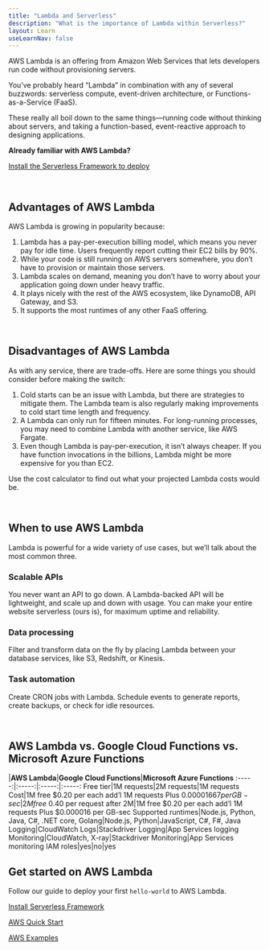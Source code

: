 ```yaml
---
title: "Lambda and Serverless"
description: "What is the importance of Lambda within Serverless?"
layout: Learn
useLearnNav: false
---
```


AWS Lambda is an offering from Amazon Web Services that lets developers run code without provisioning servers.

You’ve probably heard “Lambda” in combination with any of several buzzwords: serverless compute, event-driven architecture, or Functions-as-a-Service (FaaS).

These really all boil down to the same things—running code without thinking about servers, and taking a function-based, event-reactive approach to designing applications.

**Already familiar with AWS Lambda?**

[Install the Serverless Framework to deploy](https://serverless.com/framework/docs/providers/aws/guide/quick-start/)


<br/>

## Advantages of AWS Lambda
AWS Lambda is growing in popularity because:

1. Lambda has a pay-per-execution billing model, which means you never pay for idle time. Users frequently report cutting their EC2 bills by 90%.
2. While your code is still running on AWS servers somewhere, you don’t have to provision or maintain those servers.
3. Lambda scales on demand, meaning you don’t have to worry about your application going down under heavy traffic.
4. It plays nicely with the rest of the AWS ecosystem, like DynamoDB, API Gateway, and S3.
5. It supports the most runtimes of any other FaaS offering.


<br/>

## Disadvantages of AWS Lambda

As with any service, there are trade-offs. Here are some things you should consider before making the switch:

1. Cold starts can be an issue with Lambda, but there are strategies to mitigate them. The Lambda team is also regularly making improvements to cold start time length and frequency.
2. A Lambda can only run for fifteen minutes. For long-running processes, you may need to combine Lambda with another service, like AWS Fargate.
3. Even though Lambda is pay-per-execution, it isn’t always cheaper. If you have function invocations in the billions, Lambda might be more expensive for you than EC2.

Use the cost calculator to find out what your projected Lambda costs would be.


<br/>

## When to use AWS Lambda
Lambda is powerful for a wide variety of use cases, but we’ll talk about the most common three.

### Scalable APIs

You never want an API to go down. A Lambda-backed API will be lightweight, and scale up and down with usage. You can make your entire website serverless (ours is), for maximum uptime and reliability.

### Data processing

Filter and transform data on the fly by placing Lambda between your database services, like S3, Redshift, or Kinesis.

### Task automation

Create CRON jobs with Lambda. Schedule events to generate reports, create backups, or check for idle resources.

<br/>

## AWS Lambda vs. Google Cloud Functions vs. Microsoft Azure Functions
 |**AWS Lambda**|**Google Cloud Functions**|**Microsoft Azure Functions**
:-----:|:-----:|:-----:|:-----:
Free tier|1M requests|2M requests|1M requests
Cost|1M free $0.20 per each add’l 1M requests Plus $0.00001667 per GB-sec|2M free $0.40 per request after 2M|1M free $0.20 per each add’l 1M requests Plus $0.000016 per GB-sec
Supported runtimes|Node.js, Python, Java, C#, .NET core, Golang|Node.js, Python|JavaScript, C#, F#, Java
Logging|CloudWatch Logs|Stackdriver Logging|App Services logging
Monitoring|CloudWatch, X-ray|Stackdriver Monitoring|App Services monitoring
IAM roles|yes|no|yes
<br/>

## Get started on AWS Lambda

Follow our guide to deploy your first `hello-world` to AWS Lambda.

[Install Serverless Framework](http://localhost:8000/framework/docs/getting-started/)

[AWS Quick Start](http://localhost:8000/framework/docs/providers/aws/guide/quick-start/)

[AWS Examples](http://localhost:8000/examples/)


